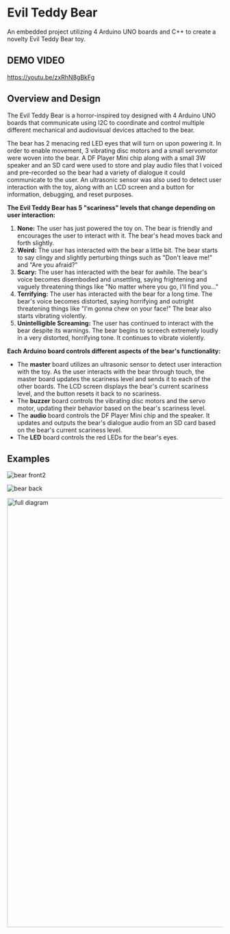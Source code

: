 # Evil Teddy Bear
An embedded project utilizing 4 Arduino UNO boards and C++ to create a novelty Evil Teddy Bear toy.

## DEMO VIDEO
https://youtu.be/zxRhN8gBkFg

## Overview and Design
The Evil Teddy Bear is a horror-inspired toy designed with 4 Arduino UNO boards that communicate using I2C to coordinate and control multiple different mechanical and audiovisual devices attached to the bear.

The bear has 2 menacing red LED eyes that will turn on upon powering it. In order to enable movement, 3 vibrating disc motors and a small servomotor were woven into the bear. A DF Player Mini chip along with a
small 3W speaker and an SD card were used to store and play audio files that I voiced and pre-recorded so the bear had a variety of dialogue it could communicate to the user. An ultrasonic sensor was also used to detect
user interaction with the toy, along with an LCD screen and a button for information, debugging, and reset purposes.

**The Evil Teddy Bear has 5 "scariness" levels that change depending on user interaction:**

1. **None:** The user has just powered the toy on. The bear is friendly and encourages the user to interact with it. The bear's head moves back and forth slightly.
2. **Weird:** The user has interacted with the bear a little bit. The bear starts to say clingy and slightly perturbing things such as "Don't leave me!" and "Are you afraid?"
3. **Scary:** The user has interacted with the bear for awhile. The bear's voice becomes disembodied and unsettling, saying frightening and vaguely threatening things like "No matter where you go, I'll find you..."
4. **Terrifying:** The user has interacted with the bear for a long time. The bear's voice becomes distorted, saying horrifying and outright threatening things like "I'm gonna chew on your face!" The bear also starts vibrating violently.
5. **Unintelligible Screaming:** The user has continued to interact with the bear despite its warnings. The bear begins to screech extremely loudly in a very distorted, horrifying tone. It continues to vibrate violently.

**Each Arduino board controls different aspects of the bear's functionality:**
* The **master** board utilizes an ultrasonic sensor to detect user interaction with the toy. As the user interacts with the bear through touch, the master board updates the scariness level and sends it to each of the other boards. The LCD screen displays the bear's current scariness level, and the button resets it back to no scariness.
* The **buzzer** board controls the vibrating disc motors and the servo motor, updating their behavior based on the bear's scariness level.
* The **audio** board controls the DF Player Mini chip and the speaker. It updates and outputs the bear's dialogue audio from an SD card based on the bear's current scariness level.
* The **LED** board controls the red LEDs for the bear's eyes.

## Examples
![bear front2](https://github.com/user-attachments/assets/d7f8ddcb-54a8-48e6-be55-e657d51e0a9f)

![bear back](https://github.com/user-attachments/assets/e4eccea3-2623-4058-95b8-f751536db85c)

<img width="1000" height="1000" alt="full diagram" src="https://github.com/user-attachments/assets/80bfe085-79f8-497e-97b1-5ddbc4b5c557" />
